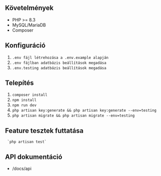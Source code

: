    

  ## Követelmények
 - PHP >= 8.3
 - MySQL/MariaDB
 - Composer

  ## Konfiguráció

   1. `.env fájl létrehozása a .env.example alapján`
   2. `.env fájlban adatbázis beállítások megadása`
   3. `.env.testing adatbázis beállítások megadása` 

  ## Telepítés
  1. `composer install`
  2. `npm install`
  3. `npm run dev`
  4. `php artisan key:generate && php artisan key:generate --env=testing`  
  5. `php artisan migrate && php artisan migrate --env=testing`

  ## Feature tesztek futtatása
     `php artisan test`

  ## API dokumentáció
  - /docs/api
  
